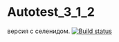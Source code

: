 # Autotest_3_1_2
версия с селенидом.
[![Build status](https://ci.appveyor.com/api/projects/status/w7dr11qj4vqifq99?svg=true)](https://ci.appveyor.com/project/OPCSenator/autotest-3-1-2)
